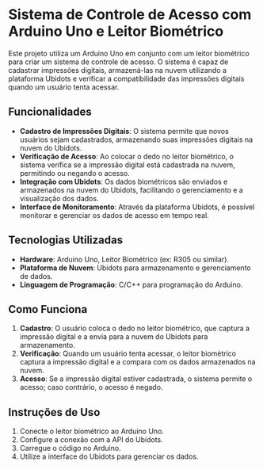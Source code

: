 # Sistema de Controle de Acesso com Arduino Uno e Leitor Biométrico

Este projeto utiliza um Arduino Uno em conjunto com um leitor biométrico para criar um sistema de controle de acesso. O sistema é capaz de cadastrar impressões digitais, armazená-las na nuvem utilizando a plataforma Ubidots e verificar a compatibilidade das impressões digitais quando um usuário tenta acessar.

## Funcionalidades

- **Cadastro de Impressões Digitais**: O sistema permite que novos usuários sejam cadastrados, armazenando suas impressões digitais na nuvem do Ubidots.
- **Verificação de Acesso**: Ao colocar o dedo no leitor biométrico, o sistema verifica se a impressão digital está cadastrada na nuvem, permitindo ou negando o acesso.
- **Integração com Ubidots**: Os dados biométricos são enviados e armazenados na nuvem do Ubidots, facilitando o gerenciamento e a visualização dos dados.
- **Interface de Monitoramento**: Através da plataforma Ubidots, é possível monitorar e gerenciar os dados de acesso em tempo real.

## Tecnologias Utilizadas

- **Hardware**: Arduino Uno, Leitor Biométrico (ex: R305 ou similar).
- **Plataforma de Nuvem**: Ubidots para armazenamento e gerenciamento de dados.
- **Linguagem de Programação**: C/C++ para programação do Arduino.

## Como Funciona

1. **Cadastro**: O usuário coloca o dedo no leitor biométrico, que captura a impressão digital e a envia para a nuvem do Ubidots para armazenamento.
2. **Verificação**: Quando um usuário tenta acessar, o leitor biométrico captura a impressão digital e a compara com os dados armazenados na nuvem.
3. **Acesso**: Se a impressão digital estiver cadastrada, o sistema permite o acesso; caso contrário, o acesso é negado.

## Instruções de Uso

1. Conecte o leitor biométrico ao Arduino Uno.
2. Configure a conexão com a API do Ubidots.
3. Carregue o código no Arduino.
4. Utilize a interface do Ubidots para gerenciar os dados.
